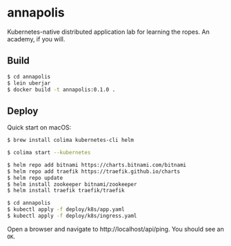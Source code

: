 # annapolis

Kubernetes-native distributed application lab for learning the ropes. An academy, if you will.

## Build

```bash
$ cd annapolis
$ lein uberjar
$ docker build -t annapolis:0.1.0 .
```

## Deploy

Quick start on macOS:
```bash
$ brew install colima kubernetes-cli helm

$ colima start --kubernetes

$ helm repo add bitnami https://charts.bitnami.com/bitnami
$ helm repo add traefik https://traefik.github.io/charts
$ helm repo update
$ helm install zookeeper bitnami/zookeeper
$ helm install traefik traefik/traefik

$ cd annapolis
$ kubectl apply -f deploy/k8s/app.yaml
$ kubectl apply -f deploy/k8s/ingress.yaml
```

Open a browser and navigate to http://localhost/api/ping. You should see an `OK`.
